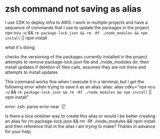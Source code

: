 
# zsh command not saving as alias

I use CDK to deploy infra to AWS. I work in multiple projects and have a sequence of commands that I use to update the packages in the project.
npx ncu -u && `rm package-lock.json && rm -Rf ./node_modules && npm install` || npm install

what it's doing:

checks the versioning of the packages currently installed in the project.
attempts to remove package-lock.json file and ./node_modules dir; then install updates
if deletion of files cails, assumes they are not there and attempts to install updates

This command works fine when I execute it in a terminal, but I get the following error when trying to save it as an alias:
alias:
alias cdku="npx ncu -u && `rm package-lock.json && rm -Rf ./node_modules && npm install` || npm install"

error:
zsh: parse error near `||'

Is there a nice oneliner way to create this alias or would I be better creating an alias for rm package-lock.json && rm -Rf ./node_modules && npm install and then reference that in the alias I am trying to make?
Thanks in advance for your help.

        